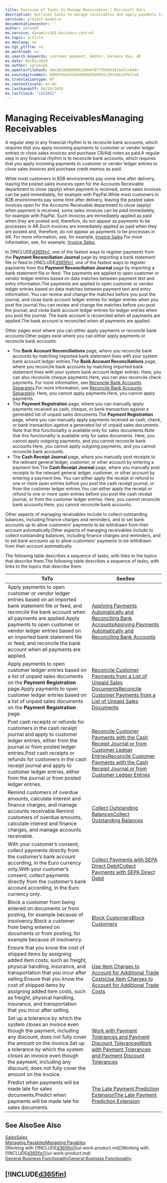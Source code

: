```yaml
---
title: Overview of Tasks to Manage Receivables | Microsoft Docs
description: Outlines tasks to manage receivables and apply payments to customer or vendor ledger entries.
services: project-madeira
documentationcenter: ''
author: SorenGP
ms.service: dynamics365-business-central
ms.topic: article
ms.devlang: na
ms.tgt_pltfrm: na
ms.workload: na
ms.search.keywords: customer payment, debtor, balance due, AR
ms.date: 04/01/2019
ms.author: sgroespe
ms.openlocfilehash: 60a28c856609861d9e47877fb093d819afcc044c
ms.sourcegitcommit: 60b87e5eb32bb408dd65b9855c29159b1dfbfca8
ms.translationtype: HT
ms.contentlocale: en-AU
ms.lasthandoff: 04/29/2019
ms.locfileid: "1252052"
---
```

# <a name="managing-receivables"></a><span data-ttu-id="c07b8-103">Managing Receivables</span><span class="sxs-lookup"><span data-stu-id="c07b8-103">Managing Receivables</span></span>
<span data-ttu-id="c07b8-104">A regular step in any financial rhythm is to reconcile bank accounts, which requires that you apply incoming payments to customer or vendor ledger entries to close sales invoices and purchase CR/Adj notes as paid.</span><span class="sxs-lookup"><span data-stu-id="c07b8-104">A regular step in any financial rhythm is to reconcile bank accounts, which requires that you apply incoming payments to customer or vendor ledger entries to close sales invoices and purchase credit memos as paid.</span></span>

<span data-ttu-id="c07b8-105">While most customers in B2B environments pay some time after delivery, leaving the posted sales invoices open for the Accounts Receivable department to close (apply) when payment is received, some sales invoices can be paid immediately, for example with PayPal.</span><span class="sxs-lookup"><span data-stu-id="c07b8-105">While most customers in B2B environments pay some time after delivery, leaving the posted sales invoices open for the Accounts Receivable department to close (apply) when payment is received, some sales invoices can be paid immediately, for example with PayPal.</span></span> <span data-ttu-id="c07b8-106">Such invoices are immediately applied as paid when they are posted and, therefore, do not appear as payments to be processes in AR.</span><span class="sxs-lookup"><span data-stu-id="c07b8-106">Such invoices are immediately applied as paid when they are posted and, therefore, do not appear as payments to be processes in AR.</span></span> <span data-ttu-id="c07b8-107">For more information, see, for example, [Invoice Sales](sales-how-invoice-sales.md).</span><span class="sxs-lookup"><span data-stu-id="c07b8-107">For more information, see, for example, [Invoice Sales](sales-how-invoice-sales.md).</span></span>  

<span data-ttu-id="c07b8-108">In [!INCLUDE[d365fin](includes/d365fin_md.md)], one of the fastest ways to register payments from the **Payment Reconciliation Journal** page by importing a bank statement file or feed.</span><span class="sxs-lookup"><span data-stu-id="c07b8-108">In [!INCLUDE[d365fin](includes/d365fin_md.md)], one of the fastest ways to register payments from the **Payment Reconciliation Journal** page by importing a bank statement file or feed.</span></span> <span data-ttu-id="c07b8-109">The payments are applied to open customer or vendor ledger entries based on data matches between payment text and entry information.</span><span class="sxs-lookup"><span data-stu-id="c07b8-109">The payments are applied to open customer or vendor ledger entries based on data matches between payment text and entry information.</span></span> <span data-ttu-id="c07b8-110">You can review and change the matches before you post the journal, and close bank account ledger entries for ledger entries when you post the journal.</span><span class="sxs-lookup"><span data-stu-id="c07b8-110">You can review and change the matches before you post the journal, and close bank account ledger entries for ledger entries when you post the journal.</span></span> <span data-ttu-id="c07b8-111">The bank account is reconciled when all payments are applied.</span><span class="sxs-lookup"><span data-stu-id="c07b8-111">The bank account is reconciled when all payments are applied.</span></span>

<span data-ttu-id="c07b8-112">Other pages exist where you can either apply payments or reconcile bank accounts:</span><span class="sxs-lookup"><span data-stu-id="c07b8-112">Other pages exist where you can either apply payments or reconcile bank accounts:</span></span>

* <span data-ttu-id="c07b8-113">The **Bank Account Reconciliations** page, where you reconcile bank accounts by matching imported bank statement lines with your system bank account ledger entries.</span><span class="sxs-lookup"><span data-stu-id="c07b8-113">The **Bank Account Reconciliations** page, where you reconcile bank accounts by matching imported bank statement lines with your system bank account ledger entries.</span></span> <span data-ttu-id="c07b8-114">Here, you can also reconcile cheque payments.</span><span class="sxs-lookup"><span data-stu-id="c07b8-114">Here, you can also reconcile check payments.</span></span> <span data-ttu-id="c07b8-115">For more information, see [Reconcile Bank Accounts Separately](bank-how-reconcile-bank-accounts-separately.md).</span><span class="sxs-lookup"><span data-stu-id="c07b8-115">For more information, see [Reconcile Bank Accounts Separately](bank-how-reconcile-bank-accounts-separately.md).</span></span> <span data-ttu-id="c07b8-116">Here, you cannot apply payments.</span><span class="sxs-lookup"><span data-stu-id="c07b8-116">Here, you cannot apply payments.</span></span>
* <span data-ttu-id="c07b8-117">The **Payment Registration** page, where you can manually apply payments received as cash, cheque, or bank transaction against a generated list of unpaid sales documents.</span><span class="sxs-lookup"><span data-stu-id="c07b8-117">The **Payment Registration** page, where you can manually apply payments received as cash, check, or bank transaction against a generated list of unpaid sales documents.</span></span> <span data-ttu-id="c07b8-118">Note that this functionality is available only for sales documents.</span><span class="sxs-lookup"><span data-stu-id="c07b8-118">Note that this functionality is available only for sales documents.</span></span> <span data-ttu-id="c07b8-119">Here, you cannot apply outgoing payments, and you cannot reconcile bank accounts.</span><span class="sxs-lookup"><span data-stu-id="c07b8-119">Here, you cannot apply outgoing payments, and you cannot reconcile bank accounts.</span></span>
* <span data-ttu-id="c07b8-120">The **Cash Receipt Journal** page, where you manually post receipts to the relevant general ledger, customer, or other account by entering a payment line.</span><span class="sxs-lookup"><span data-stu-id="c07b8-120">The **Cash Receipt Journal** page, where you manually post receipts to the relevant general ledger, customer, or other account by entering a payment line.</span></span> <span data-ttu-id="c07b8-121">You can either apply the receipt or refund to one or more open entries before you post the cash receipt journal, or from the customer ledger entries.</span><span class="sxs-lookup"><span data-stu-id="c07b8-121">You can either apply the receipt or refund to one or more open entries before you post the cash receipt journal, or from the customer ledger entries.</span></span> <span data-ttu-id="c07b8-122">Here, you cannot reconcile bank accounts.</span><span class="sxs-lookup"><span data-stu-id="c07b8-122">Here, you cannot reconcile bank accounts.</span></span>  

<span data-ttu-id="c07b8-123">Other aspects of managing receivables include to collect outstanding balances, including finance charges and reminders, and to set bank accounts up to allow customers' payments to be withdrawn from their account automatically.</span><span class="sxs-lookup"><span data-stu-id="c07b8-123">Other aspects of managing receivables include to collect outstanding balances, including finance charges and reminders, and to set bank accounts up to allow customers' payments to be withdrawn from their account automatically.</span></span>

<span data-ttu-id="c07b8-124">The following table describes a sequence of tasks, with links to the topics that describe them.</span><span class="sxs-lookup"><span data-stu-id="c07b8-124">The following table describes a sequence of tasks, with links to the topics that describe them.</span></span>  

| <span data-ttu-id="c07b8-125">To</span><span class="sxs-lookup"><span data-stu-id="c07b8-125">To</span></span> | <span data-ttu-id="c07b8-126">See</span><span class="sxs-lookup"><span data-stu-id="c07b8-126">See</span></span> |
| --- | --- |
| <span data-ttu-id="c07b8-127">Apply payments to open customer or vendor ledger entries based on an imported bank statement file or feed, and reconcile the bank account when all payments are applied.</span><span class="sxs-lookup"><span data-stu-id="c07b8-127">Apply payments to open customer or vendor ledger entries based on an imported bank statement file or feed, and reconcile the bank account when all payments are applied.</span></span> |[<span data-ttu-id="c07b8-128">Applying Payments Automatically and Reconciling Bank Accounts</span><span class="sxs-lookup"><span data-stu-id="c07b8-128">Applying Payments Automatically and Reconciling Bank Accounts</span></span>](receivables-apply-payments-auto-reconcile-bank-accounts.md) |
| <span data-ttu-id="c07b8-129">Apply payments to open customer ledger entries based on a list of unpaid sales documents on the **Payment Registration** page.</span><span class="sxs-lookup"><span data-stu-id="c07b8-129">Apply payments to open customer ledger entries based on a list of unpaid sales documents on the **Payment Registration** page.</span></span> |[<span data-ttu-id="c07b8-130">Reconcile Customer Payments from a List of Unpaid Sales Documents</span><span class="sxs-lookup"><span data-stu-id="c07b8-130">Reconcile Customer Payments from a List of Unpaid Sales Documents</span></span>](receivables-how-reconcile-customer-payments-list-unpaid-sales-documents.md) |
| <span data-ttu-id="c07b8-131">Post cash receipts or refunds for customers in the cash receipt journal and apply to customer ledger entries, either from the journal or from posted ledger entries.</span><span class="sxs-lookup"><span data-stu-id="c07b8-131">Post cash receipts or refunds for customers in the cash receipt journal and apply to customer ledger entries, either from the journal or from posted ledger entries.</span></span> |[<span data-ttu-id="c07b8-132">Reconcile Customer Payments with the Cash Receipt Journal or from Customer Ledger Entries</span><span class="sxs-lookup"><span data-stu-id="c07b8-132">Reconcile Customer Payments with the Cash Receipt Journal or from Customer Ledger Entries</span></span>](receivables-how-apply-sales-transactions-manually.md) |
| <span data-ttu-id="c07b8-133">Remind customers of overdue amounts, calculate interest and finance charges, and manage accounts receivable.</span><span class="sxs-lookup"><span data-stu-id="c07b8-133">Remind customers of overdue amounts, calculate interest and finance charges, and manage accounts receivable.</span></span> |[<span data-ttu-id="c07b8-134">Collect Outstanding Balances</span><span class="sxs-lookup"><span data-stu-id="c07b8-134">Collect Outstanding Balances</span></span>](receivables-collect-outstanding-balances.md) |
|<span data-ttu-id="c07b8-135">With your customer’s consent, collect payments directly from the customer’s bank account according, in the Euro currency only.</span><span class="sxs-lookup"><span data-stu-id="c07b8-135">With your customer’s consent, collect payments directly from the customer’s bank account according, in the Euro currency only.</span></span>|[<span data-ttu-id="c07b8-136">Collect Payments with SEPA Direct Debit</span><span class="sxs-lookup"><span data-stu-id="c07b8-136">Collect Payments with SEPA Direct Debit</span></span>](finance-collect-payments-with-sepa-direct-debit.md)|
|<span data-ttu-id="c07b8-137">Block a customer from being entered on documents or from posting, for example because of insolvency.</span><span class="sxs-lookup"><span data-stu-id="c07b8-137">Block a customer from being entered on documents or from posting, for example because of insolvency.</span></span>|[<span data-ttu-id="c07b8-138">Block Customers</span><span class="sxs-lookup"><span data-stu-id="c07b8-138">Block Customers</span></span>](receivables-how-block-customers.md)|
|<span data-ttu-id="c07b8-139">Ensure that you know the cost of shipped items by assigning added item costs, such as freight, physical handling, insurance, and transportation that you incur after selling.</span><span class="sxs-lookup"><span data-stu-id="c07b8-139">Ensure that you know the cost of shipped items by assigning added item costs, such as freight, physical handling, insurance, and transportation that you incur after selling.</span></span>|[<span data-ttu-id="c07b8-140">Use Item Charges to Account for Additional Trade Costs</span><span class="sxs-lookup"><span data-stu-id="c07b8-140">Use Item Charges to Account for Additional Trade Costs</span></span>](payables-how-assign-item-charges.md)|
|<span data-ttu-id="c07b8-141">Set up a tolerance by which the system closes an invoice even though the payment, including any discount, does not fully cover the amount on the invoice.</span><span class="sxs-lookup"><span data-stu-id="c07b8-141">Set up a tolerance by which the system closes an invoice even though the payment, including any discount, does not fully cover the amount on the invoice.</span></span>|[<span data-ttu-id="c07b8-142">Work with Payment Tolerances and Payment Discount Tolerances</span><span class="sxs-lookup"><span data-stu-id="c07b8-142">Work with Payment Tolerances and Payment Discount Tolerances</span></span>](finance-payment-tolerance-and-payment-discount-tolerance.md)|
| <span data-ttu-id="c07b8-143">Predict when payments will be made late for sales documents.</span><span class="sxs-lookup"><span data-stu-id="c07b8-143">Predict when payments will be made late for sales documents.</span></span> | [<span data-ttu-id="c07b8-144">The Late Payment Prediction Extension</span><span class="sxs-lookup"><span data-stu-id="c07b8-144">The Late Payment Prediction Extension</span></span>](ui-extensions-late-payment-prediction.md) |
## <a name="see-also"></a><span data-ttu-id="c07b8-145">See Also</span><span class="sxs-lookup"><span data-stu-id="c07b8-145">See Also</span></span>
[<span data-ttu-id="c07b8-146">Sales</span><span class="sxs-lookup"><span data-stu-id="c07b8-146">Sales</span></span>](sales-manage-sales.md)  
[<span data-ttu-id="c07b8-147">Managing Payables</span><span class="sxs-lookup"><span data-stu-id="c07b8-147">Managing Payables</span></span>](payables-manage-payables.md)  
<span data-ttu-id="c07b8-148">[Working with [!INCLUDE[d365fin](includes/d365fin_md.md)]](ui-work-product.md)</span><span class="sxs-lookup"><span data-stu-id="c07b8-148">[Working with [!INCLUDE[d365fin](includes/d365fin_md.md)]](ui-work-product.md)</span></span>  
[<span data-ttu-id="c07b8-149">General Business Functionality</span><span class="sxs-lookup"><span data-stu-id="c07b8-149">General Business Functionality</span></span>](ui-across-business-areas.md)

## [!INCLUDE[d365fin](includes/free_trial_md.md)]  
